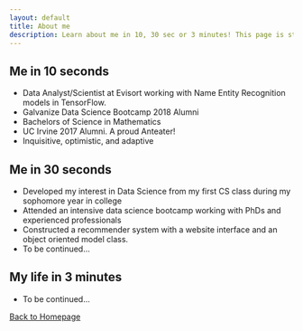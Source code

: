 ```yaml
---
layout: default
title: About me
description: Learn about me in 10, 30 sec or 3 minutes! This page is still under development.
---
```


## Me in 10 seconds
- Data Analyst/Scientist at Evisort working with Name Entity Recognition models in TensorFlow.
- Galvanize Data Science Bootcamp 2018 Alumni
- Bachelors of Science in Mathematics
- UC Irvine 2017 Alumni. A proud Anteater!
- Inquisitive, optimistic, and adaptive  

## Me in 30 seconds
- Developed my interest in Data Science from my first CS class during my sophomore year in college
- Attended an intensive data science bootcamp working with PhDs and experienced professionals
- Constructed a recommender system with a website interface and an object oriented model class.
- To be continued...

## My life in 3 minutes

- To be continued...


[Back to Homepage](./)
